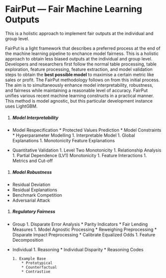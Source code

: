 # FairPut — Fair Machine Learning Outputs

This is a holistic approach to implement fair outputs at the individual and group level.

FairPut is a light framework that describes a preferred process at the end of the machine learning pipeline to enchance model fairness. This is a holistic approach to obtain less biased outputs at the individual and group level. Developers and researchers first follow the normal table processing, table exploration, feature processing, feature extraction, and model validation steps to obtain the **best possible model** to maximise a certain metric like sales or profit. The FairPut methodology follows on from this initial process. The aim is to simultaneously enhance model interpretability, robustness, and fairness while maintaining a reasonable level of accuracy. FairPut unifies various recent machine learning constructs in a practical manner. This method is model agnostic, but this particular development instance uses LightGBM.

1.	##### **Model Interpretability**
 *	Model Respecification 
        * Protected Values Prediction
        * Model Constraints
        * Hyperparameter Modelling
        1. Interpretable Model
        1. Global Explanations
        1. Monotonicity Feature Explanations
  -	Quantitative Validation 
        1. Level Two Monotonicity
        1. Relationship Analysis
        1. Partial Dependence (LV1) Monotonicity
        1. Feature Interactions
        1. Metrics and Cut-off
1.	##### **Model Robustness**
  *	Residual Deviation
  *	Residual Explanations
  *	Benchmark Competition
  *	Adversarial Attack

1.	##### **Regulatory Fairness**
  *	Group
        1. Disparate Error Analysis
            * Parity Indicators
            * Fair Lending Measures
        1. Model Agnostic Processing
            * Reweighing Preprocessing
            * Disparate Impact Preprocessing
            * Calibrate Equalized Odds
        1. Feature Decomposition
  *	Individual
        1. Reasoning
            * Individual Disparity
            * Reasoning Codes

        1. Example Base
            * Prototypical
            * Counterfactual
            * Contrastive
